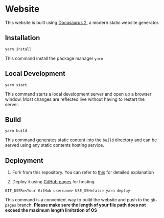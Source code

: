 # Website

This website is built using [Docusaurus 2](https://v2.docusaurus.io/), a modern static website generator.

## Installation

```console
yarn install
```

This command install the package manager `yarn`

## Local Development

```console
yarn start
```

This command starts a local development server and open up a browser window. Most changes are reflected live without having to restart the server.

## Build

```console
yarn build
```

This command generates static content into the `build` directory and can be served using any static contents hosting service.

## Deployment
1. Fork from this repository. You can refer to [this](https://docs.github.com/en/free-pro-team@latest/github/getting-started-with-github/fork-a-repo) for detailed explanation 

2. Deploy it using [GitHub pages](https://pages.github.com/) for hosting.  
```console
GIT_USER=<Your GitHub username> USE_SSH=false yarn deploy
```
This command is a convenient way to build the website and push to the `gh-pages` branch.
**Please make sure the length of your file path does not exceed the maximum length limitation of OS**

